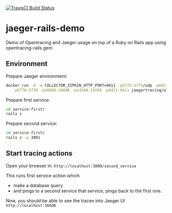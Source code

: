 [![TravisCI Build Status](https://travis-ci.org/nicosmaris/jaeger-rails-demo.svg?branch=master)](https://travis-ci.org/nicosmaris/jaeger-rails-demo)

# jaeger-rails-demo
Demo of Opentracing and Jaeger usage on top of a Ruby on Rails app using opentracing-rails gem

## Environment

Prepare Jaeger environment:

```bash
docker run -d -e COLLECTOR_ZIPKIN_HTTP_PORT=9411 -p5775:5775/udp -p6831:6831/udp -p6832:6832/udp \
   -p5778:5778 -p16686:16686 -p14268:14268 -p9411:9411 jaegertracing/all-in-one:latest
```

Prepare first service:

```bash
cd service-first/
rails s
```

Prepare second service:

```bash
cd service-first/
rails s -p 3001
```

## Start tracing actions

Open your browser in:
`http://localhost:3000/second_service`

This runs first service action which
 - make a database query
 - and pings to a second service
that service, pings back to the first one.

Now, you should be able to see the traces into Jaeger UI `http://localhost:16686`
